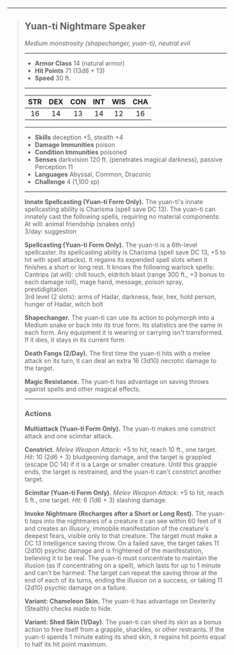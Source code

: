 ***
> ## Yuan-ti Nightmare Speaker
> *Medium monstrosity (shapechanger, yuan-ti), neutral evil*
> 
> ***
> 
> - **Armor Class** 14 (natural armor)
> - **Hit Points** 71 (13d8 + 13)
> - **Speed** 30 ft.
> 
> ***
> 
> |STR|DEX|CON|INT|WIS|CHA|
> |:---:|:---:|:---:|:---:|:---:|:---:|
> |16|14|13|14|12|16|
> 
> ***
> 
> - **Skills** deception +5, stealth +4
> - **Damage Immunities** poison
> - **Condition Immunities** poisoned
> - **Senses** darkvision 120 ft. (penetrates magical darkness), passive Perception 11
> - **Languages** Abyssal, Common, Draconic
> - **Challenge** 4 (1,100 xp)
> 
> ***
> 
> **Innate Spellcasting (Yuan-ti Form Only).** The yuan-ti's innate spellcasting ability is Charisma (spell save DC 13). The yuan-ti can innately cast the following spells, requiring no material components:  
> At will: animal friendship (snakes only)  
> 3/day: suggestion
> 
> **Spellcasting (Yuan-ti Form Only).** The yuan-ti is a 6th-level spellcaster. Its spellcasting ability is Charisma (spell save DC 13, +5 to hit with spell attacks). It regains its expended spell slots when it finishes a short or long rest. It knows the following warlock spells:  
> Cantrips (at will): chill touch, eldritch blast (range 300 ft., +3 bonus to each damage roll), mage hand, message, poison spray, prestidigitation  
> 3rd level (2 slots): arms of Hadar, darkness, fear, hex, hold person, hunger of Hadar, witch bolt
> 
> **Shapechanger.** The yuan-ti can use its action to polymorph into a Medium snake or back into its true form. Its statistics are the same in each form. Any equipment it is wearing or carrying isn't transformed. If it dies, it stays in its current form.
> 
> **Death Fangs (2/Day).** The first time the yuan-ti hits with a melee attack on its turn, it can deal an extra 16 (3d10) necrotic damage to the target.
> 
> **Magic Resistance.** The yuan-ti has advantage on saving throws against spells and other magical effects.
> 
> ***
> 
> ### Actions
> **Multiattack (Yuan-ti Form Only).** The yuan-ti makes one constrict attack and one scimitar attack.
> 
> **Constrict.** *Melee Weapon Attack:* +5 to hit, reach 10 ft., one target. *Hit:* 10 (2d6 + 3) bludgeoning damage, and the target is grappled (escape DC 14) if it is a Large or smaller creature. Until this grapple ends, the target is restrained, and the yuan-ti can't constrict another target.
> 
> **Scimitar (Yuan-ti Form Only).** *Melee Weapon Attack:* +5 to hit, reach 5 ft., one target. *Hit:* 6 (1d6 + 3) slashing damage.
> 
> **Invoke Nightmare (Recharges after a Short or Long Rest).** The yuan-ti taps into the nightmares of a creature it can see within 60 feet of it and creates an illusory, immobile manifestation of the creature's deepest fears, visible only to that creature. The target must make a DC 13 Intelligence saving throw. On a failed save, the target takes 11 (2d10) psychic damage and is frightened of the manifestation, believing it to be real. The yuan-ti must concentrate to maintain the illusion (as if concentrating on a spell), which lasts for up to 1 minute and can't be harmed. The target can repeat the saving throw at the end of each of its turns, ending the illusion on a success, or taking 11 (2d10) psychic damage on a failure.
> 
> **Variant: Chameleon Skin.** The yuan-ti has advantage on Dexterity (Stealth) checks made to hide.
> 
> **Variant: Shed Skin (1/Day).** The yuan-ti can shed its skin as a bonus action to free itself from a grapple, shackles, or other restraints. If the yuan-ti spends 1 minute eating its shed skin, it regains hit points equal to half its hit point maximum.